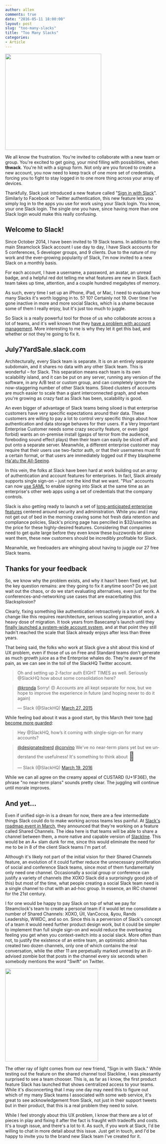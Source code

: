 ```yaml
---
author: allen
comments: true
date: "2016-05-11 18:00:00"
layout: post
slug: "too-many-slacks"
title: "Too Many Slacks"
categories:
- Article
---
```


<img src='/images/2016/slack-signin.png' style='width:310px'>

We all know the frustration. You're invited to collaborate with a new team or group. You're excited to get going, your mind filling with possibilities, when **thwack**. You're hit with a signup form. Not only are you forced to create a new account, you now need to keep track of one more set of credentials, forcing you to fight to stay logged in to one more thing across your array of devices.

Thankfully, Slack just introduced a new feature called "[Sign in with Slack](https://medium.com/slack-developer-blog/introducing-sign-in-with-slack-290949e1c3f5#.8posr3xwj)". Similarly to Facebook or Twitter authentication, this new feature lets you simply log in to the apps you use for work using your Slack login. You know, your one Slack login. The single one you have, since having more than one Slack login would make this really confusing.

## Welcome to Slack!

Since October 2014, I have been invited to 19 Slack teams. In addition to the main Steamclock Slack account I use day to day, I have Slack accounts for 5 conferences, 5 developer groups, and 9 clients. Due to the nature of my work and the ever-growing popularity of Slack, I'm now invited to a new Slack on a monthly basis.

For each account, I have a username, a password, an avatar, an unread badge, and a helpful red dot telling me what features are new in Slack. Each team takes up time, attention, and a couple hundred megabytes of memory.

As such, every time I set up an iPhone, iPad, or Mac, I need to evaluate how many Slacks it's worth logging in to. 5? 10? Certainly not 19. Over time I've gone inactive in more and more social Slacks, which is a shame because some of them I really enjoy, but it's just too much to juggle.

So Slack is a really powerful tool for those of us who collaborate across a lot of teams, and it's well known that they [have a problem with account management](https://medium.com/swlh/the-surprisingly-simple-thing-slack-got-wrong-b16f489395e). More interesting to me is why they let it get this bad, and whether or not they're going to fix it.

## July7YardSale.slack.com

Architecturally, every Slack team is separate. It is on an entirely separate subdomain, and it shares no data with any other Slack team. This is wonderful &ndash; for Slack. This separation means each team is its own scalability island, and it can be put on any server, running any version of the software, in any A/B test or custom group, and can completely ignore the now-staggering number of other Slack teams. Siloed clusters of accounts are much easier to scale than a giant interconnected graph, and when you're growing as crazy fast as Slack has been, scalability is good.

An even bigger of advantage of Slack teams being siloed is that enterprise customers have very specific expectations around their data. These customers are willing to pay a lot to control very specific things about how authentication and data storage behaves for their users. If a Very Important Enterprise Customer needs some crazy security feature, or even (god forbid) wants an on-premise install (gasps of terror from the audience, foreboding sound effect plays) then their team can easily be sliced off and put onto a separate server. Meanwhile, a different enterprise customer may require that their users use two-factor auth, or that their usernames must fit a certain format, or that users are immediately logged out if they blaspheme [Ha'atu the All-Seeing](http://cube-drone.com/comics/c/vr-setup-instructions).

In this vein, the folks at Slack have been hard at work building out an array of authentication and account features for enterprises. In fact, Slack already supports single sign-on &ndash; just not the kind that we want. "Plus" accounts can now [use SAML](https://get.slack.help/hc/en-us/articles/203772216-Using-single-sign-on-with-Slack) to enable signing into Slack at the same time as an enterprise's other web apps using a  set of credentials that the company controls.

Slack is also getting ready to launch a set of [long-anticipated enterprise features](http://blogs.wsj.com/cio/2015/12/09/slack-expects-enterprise-version-to-go-to-market-in-early-2016/) centered around security and administration. While you and I may not get out of bed in the morning craving some hot fresh data retention and compliance policies, Slack's pricing page has pencilled in $32/user/mo as the price for these highly-desired features. Considering that companies need to get quite large before they even know these buzzwords let alone want them, these new customers should be incredibly profitable for Slack.

Meanwhile, we freeloaders are whinging about having to juggle our 27 free Slack teams.

## Thanks for your feedback

So, we know why the problem exists, and why it hasn't been fixed yet, but the key question remains: are they going to fix it anytime soon? Do we just wait out the chaos, or do we start evaluating alternatives, even just for the conferences-and-networking use cases that are exacerbating this Slacksplosion?

Clearly, fixing something like authentication retroactively is a ton of work. A change like this requires rearchitecture, serious scaling preparation, and a heavy dose of migration. It took years from Basecamp's launch until they [finally launched a system-wide account system](https://signalvnoise.com/posts/2031-preview-the-latest-on-37signals-accounts), and at that point they still hadn't reached the scale that Slack already enjoys after less than three years.

That being said, the folks who work at Slack give a shit about this kind of UX problem, even if those of us on Free and Standard teams don't generate as much growth juice as a the Enterprise whales do. They're aware of the pain, as we can see in the toil of the SlackHQ Twitter account.

> Oh and setting up 2-factor auth EIGHT TIMES as well. Seriously @SlackHQ how about some consolidation here?

<blockquote class="twitter-tweet" data-lang="en"><p lang="en" dir="ltr"><a href="https://twitter.com/kronda">@kronda</a> Sorry! 😞 Accounts are all kept separate for now, but we hope to improve the experience in future (and hoping never to do it again)</p>&mdash; Slack (@SlackHQ) <a href="https://twitter.com/SlackHQ/status/581596359389786112">March 27, 2015</a></blockquote>
<script async src="//platform.twitter.com/widgets.js" charset="utf-8"></script>


While feeling bad about it was a good start, by this March their tone [had become more guarded](https://twitter.com/SlackHQ/status/711003464344727552):

> Hey @SlackHQ, how’s it coming with single-sign-on for many accounts?

<blockquote class="twitter-tweet" data-lang="en"><p lang="en" dir="ltr"><a href="https://twitter.com/designatednerd">@designatednerd</a> <a href="https://twitter.com/corvino">@corvino</a> We&#39;ve no near-term plans yet but we understand the usefulness! It&#39;s something to think about <span style='font-size: 28px; position: relative; top: 3px'>🍮</span></p>&mdash; Slack (@SlackHQ) <a href="https://twitter.com/SlackHQ/status/711003464344727552">March 19, 2016</a></blockquote>
<script async src="//platform.twitter.com/widgets.js" charset="utf-8"></script>

While we can all agree on the creamy appeal of CUSTARD (U+1F36E), the phrase "no near-term plans" sounds pretty clear. The juggling will continue until morale improves.

## And yet...

Even if unified sign-in is a dream for now, there are a few intermediate things Slack could do to make working across teams less painful. At [Slack's roadmap event in March](http://techcrunch.com/2016/03/01/slack-roadmap/), they announced that they're working on a feature called Shared Channels. The idea here is that teams will be able to share a channel between them, a more native and capable version of [Slackline](http://slackline.io). This would be an A+ slam dunk for me, since this would eliminate the need for me to be in 8 of the client Slack teams I'm part of.

Although it's likely not part of the initial vision for their Shared Channels feature, an evolution of it could further reduce the unnecessary proliferation of social and conference Slack teams, since most of them fundamentally only need one channel. Occasionally a social group or conference can justify a variety of channels (the XOXO Slack did a surprisingly good job of this) but most of the time, what people creating a social Slack team need is a single channel to chat with an ad-hoc group. In essence, an IRC channel for the 21st century.

I for one would be happy to pay Slack on top of what we pay for Steamclock's team to create a personal team if it would let me consolidate a number of Shared Channels: XOXO, Úll, VanCocoa, &you, Rands Leadership, WWDC, and so on. Since this is a perversion of Slack's concept of a team it would need further product design work, but it could be simpler to implement than full single sign-on and would reduce the overbearing feeling you get when you context-switch into a social slack. More often than not, to justify the existence of an entire team, an optimistic admin has created two dozen channels, only one of which contains the real conversation, while the other 11 are perpetually marked unread by an ill-advised zombie bot that posts in the channel every six seconds when somebody mentions the word "Swift" on Twitter.

<img src='/images/2016/slack-accounts.png' style='width:300px'>

The other ray of light comes from our new friend, "Sign in with Slack." While testing out the feature on the shared channel tool Slackline, I was pleasantly surprised to see a team chooser. This is, as far as I know, the first product feature Slack has launched that shows centralized access to your teams. While it's disconcerting that I may one day may need this to figure out which of my many Slack teams I associated with some web service, it's great to see acknowledgement from Slack, not just in their support tweets but in their product, that this is a real problem they need to solve.

While I feel strongly about this UX problem, I know that there are a lot of pieces in play and fixing it after the fact is fraught with tradeoffs and costs. It's a tough issue, and there's a lot to it. As such, if you work at Slack, I'd be willing to chat in more detail about this issue. Just get in touch, and I'd be happy to invite you to the brand new Slack team I've created for it.